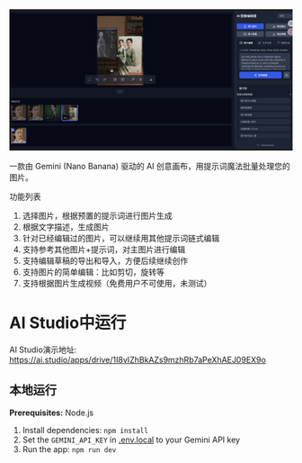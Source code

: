 <div align="center">
<img alt="GHBanner" src="images/intro.png" />
</div>


一款由 Gemini (Nano Banana) 驱动的 AI 创意画布，用提示词魔法批量处理您的图片。

功能列表
1. 选择图片，根据预置的提示词进行图片生成
2. 根据文字描述，生成图片
3. 针对已经编辑过的图片，可以继续用其他提示词链式编辑
4. 支持参考其他图片+提示词，对主图片进行编辑
5. 支持编辑草稿的导出和导入，方便后续继续创作
6. 支持图片的简单编辑：比如剪切，旋转等
7. 支持根据图片生成视频（免费用户不可使用，未测试）

# AI Studio中运行

AI Studio演示地址: https://ai.studio/apps/drive/1I8vIZhBkAZs9mzhRb7aPeXhAEJ09EX9o

## 本地运行

**Prerequisites:**  Node.js


1. Install dependencies:
   `npm install`
2. Set the `GEMINI_API_KEY` in [.env.local](.env.local) to your Gemini API key
3. Run the app:
   `npm run dev`
